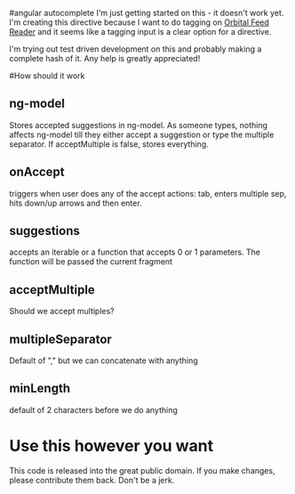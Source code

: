 #angular autocomplete
I'm just getting started on this - it doesn't work yet. 
I'm creating this directive because I want to do tagging on [Orbital Feed Reader](https://mattkatz.github.io/Orbital-Feed-Reader) and it seems like a tagging input is a clear option for a directive.  

I'm trying out test driven development on this and probably making a complete hash of it. Any help is greatly appreciated!

#How should it work

<autocomplete-input ng-model="tags" onAccept="function" suggestions="availableTags" acceptMultiple="true" multipleSeparator="," minLength="2"/>

## ng-model
Stores accepted suggestions in ng-model. As someone types, nothing affects ng-model till they either accept a suggestion or type the multiple separator. If acceptMultiple is false, stores everything.

## onAccept
triggers when user does any of the accept actions: tab, enters multiple sep, hits down/up arrows and then enter.

## suggestions
accepts an iterable or a function that accepts 0 or 1 parameters. The function will be passed the current fragment

## acceptMultiple
Should we accept multiples?

## multipleSeparator
Default of "," but we can concatenate with anything

## minLength
default of 2 characters before we do anything


# Use this however you want
This code is released into the great public domain. 
If you make changes, please contribute them back. Don't be a jerk.
